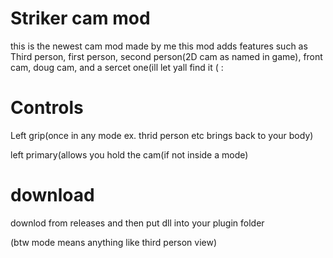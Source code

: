 # Striker cam mod
this is the newest cam mod made by me
this mod adds features such as 
Third person, first person, second person(2D cam as named in game), front cam,
doug cam, and a sercet one(ill let yall find it ( :

# Controls
Left grip(once in any mode ex. thrid person etc brings back to your body)

left primary(allows you hold the cam(if not inside a mode)

# download 
downlod from releases and then put dll into your plugin folder

(btw mode means anything like third person view)
#